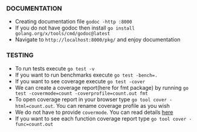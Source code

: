 ### DOCUMENTATION

- Creating documentation file `godoc -http :8000`
- If you do not have godoc then install `go install golang.org/x/tools/cmd/godoc@latest`
- Navigate to `http://localhost:8000/pkg/` and enjoy documentation

### TESTING

- To run tests execute `go test -v`
- If you want to run benchmarks execute `go test -bench=.`
- If you want to see coverage execute `go test -cover`
- We can create a coverage report(here for fmt package) by running `go test -covermode=count -coverprofile=count.out fmt`
- To open coverage report in your browser type `go tool cover -html=count.out`. You can rename coverage profile as you wish
- We do not have to provide `covermode`. You can read details [here](https://go.dev/blog/cover)
- If you want to see each function coverage report type `go tool cover -func=count.out `

